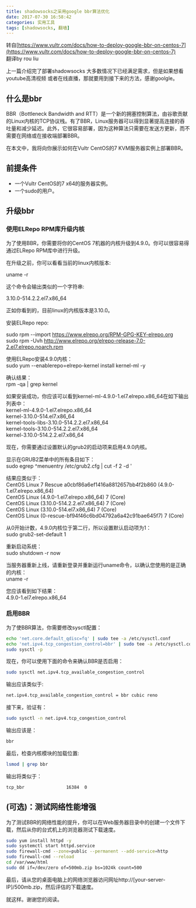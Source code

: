 ```yaml
---
title: shadowsocks之采用google bbr算法优化
date: 2017-07-30 16:58:42
categories: 实用工具
tags: [shadowsocks, 翻墙]
---
```

转自[https://www.vultr.com/docs/how-to-deploy-google-bbr-on-centos-7](https://www.vultr.com/docs/how-to-deploy-google-bbr-on-centos-7)  
翻译by rou liu

上一篇介绍完了部署shadowsocks 大多数情况下已经满足需求，但是如果想看youtube高清视频
或者在线直播，那就要用到接下来的方法，感谢goolgle。

## 什么是bbr 
BBR（Bottleneck Bandwidth and RTT）是一个新的拥塞控制算法，由谷歌贡献的Linux内核的TCP协议栈。有了BBR，Linux服务器可以得到显著提高连接的吞吐量和减少延迟。此外，它很容易部署，因为这种算法只需要在发送方更新，而不需要在网络或在接收端部署BBR。

在本文中，我将向你展示如何在Vultr CentOS的7 KVM服务器实例上部署BBR。

## 前提条件
- 一个Vultr CentOS的7 x64的服务器实例。
- 一个sudo的用户。
<!--more-->
## 升级bbr
### 使用ELRepo RPM库升级内核

为了使用BBR，你需要将你的CentOS 7机器的内核升级到4.9.0。你可以很容易得通过ELRepo RPM库中进行升级。 
  
在升级之前，你可以看看当前的linux内核版本: 

uname -r  

这个命令会输出类似的一个字符串:  

3.10.0-514.2.2.el7.x86_64
 

正如你看到的，目前linux的内核版本是3.10.0。

安装ELRepo repo:  

sudo rpm --import https://www.elrepo.org/RPM-GPG-KEY-elrepo.org  
sudo rpm -Uvh http://www.elrepo.org/elrepo-release-7.0-2.el7.elrepo.noarch.rpm

使用ELRepo安装4.9.0内核：  
sudo yum --enablerepo=elrepo-kernel install kernel-ml -y   
 
确认结果：  
rpm -qa | grep kernel  

如果安装成功，你应该可以看到kernel-ml-4.9.0-1.el7.elrepo.x86_64在如下输出列表中：   
kernel-ml-4.9.0-1.el7.elrepo.x86_64  
kernel-3.10.0-514.el7.x86_64  
kernel-tools-libs-3.10.0-514.2.2.el7.x86_64  
kernel-tools-3.10.0-514.2.2.el7.x86_64  
kernel-3.10.0-514.2.2.el7.x86_64

现在，你需要通过设置默认的grub2的启动项来启用4.9.0内核。

显示在GRUB2菜单中的所有条目如下：  
sudo egrep ^menuentry /etc/grub2.cfg | cut -f 2 -d \'

结果应类似于：  
CentOS Linux 7 Rescue a0cbf86a6ef1416a8812657bb4f2b860 (4.9.0-1.el7.elrepo.x86_64)  
CentOS Linux (4.9.0-1.el7.elrepo.x86_64) 7 (Core)  
CentOS Linux (3.10.0-514.2.2.el7.x86_64) 7 (Core)  
CentOS Linux (3.10.0-514.el7.x86_64) 7 (Core)  
CentOS Linux (0-rescue-bf94f46c6bd04792a6a42c91bae645f7) 7 (Core)  


从0开始计数，4.9.0内核位于第二行，所以设置默认启动项为1：  
sudo grub2-set-default 1

重新启动系统：  
sudo shutdown -r now

当服务器重新上线，请重新登录并重新运行uname命令，以确认您使用的是正确的内核：  
uname -r

您应该看到如下结果：  
4.9.0-1.el7.elrepo.x86_64

### 启用BBR

为了使BBR算法，你需要修改sysctl配置： 
```bash
echo 'net.core.default_qdisc=fq' | sudo tee -a /etc/sysctl.conf
echo 'net.ipv4.tcp_congestion_control=bbr' | sudo tee -a /etc/sysctl.conf
sudo sysctl -p
``` 

现在，你可以使用下面的命令来确认BBR是否启用：
```bash
sudo sysctl net.ipv4.tcp_available_congestion_control
``` 

输出应该类似于:  
```bash
net.ipv4.tcp_available_congestion_control = bbr cubic reno
``` 

接下来，验证有：  
```bash
sudo sysctl -n net.ipv4.tcp_congestion_control
``` 

输出应该是： 

```bash
bbr
``` 

最后，检查内核模块的加载位置:  
```bash
lsmod | grep bbr 
``` 

输出将类似于：  
```bash
tcp_bbr                16384  0
``` 

## (可选)：测试网络性能增强

为了测试BBR的网络性能的提升，你可以在Web服务器目录中的创建一个文件下载，然后从你的台式机上的浏览器测试下载速度。
```bash
sudo yum install httpd -y
sudo systemctl start httpd.service
sudo firewall-cmd --zone=public --permanent --add-service=http
sudo firewall-cmd --reload
cd /var/www/html
sudo dd if=/dev/zero of=500mb.zip bs=1024k count=500
```   

最后，请从您的桌面电脑上的网络浏览器访问网址http://[your-server-IP]/500mb.zip，然后评估的下载速度。

就这样。谢谢您的阅读。